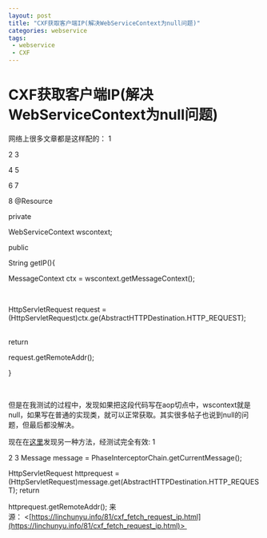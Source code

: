 ```yaml
---
layout: post
title: "CXF获取客户端IP(解决WebServiceContext为null问题)"
categories: webservice
tags: 
 - webservice
 - CXF
--- 
```


# CXF获取客户端IP(解决WebServiceContext为null问题)

网络上很多文章都是这样配的：
1

2
3

4
5

6
7

8
 @Resource

private

WebServiceContext wscontext;
 

public

String getIP(){
        

MessageContext ctx = wscontext.getMessageContext();

        

HttpServletRequest request = (HttpServletRequest)ctx.ge(AbstractHTTPDestination.HTTP_REQUEST);
        

return

request.getRemoteAddr();

}

 

但是在我测试的过程中，发现如果把这段代码写在aop切点中，wscontext就是null，如果写在普通的实现类，就可以正常获取。其实很多帖子也说到null的问题，但最后都没解决。

现在在[这里](http://www.javatips.net/blog/2012/03/getting-ip-address-using-cxf)发现另一种方法，经测试完全有效:
1

2
3 Message message = PhaseInterceptorChain.getCurrentMessage();

HttpServletRequest httprequest = (HttpServletRequest)message.get(AbstractHTTPDestination.HTTP_REQUEST);
return

httprequest.getRemoteAddr();
来源： <[https://linchunyu.info/81/cxf_fetch_request_ip.html](https://linchunyu.info/81/cxf_fetch_request_ip.html)> 
